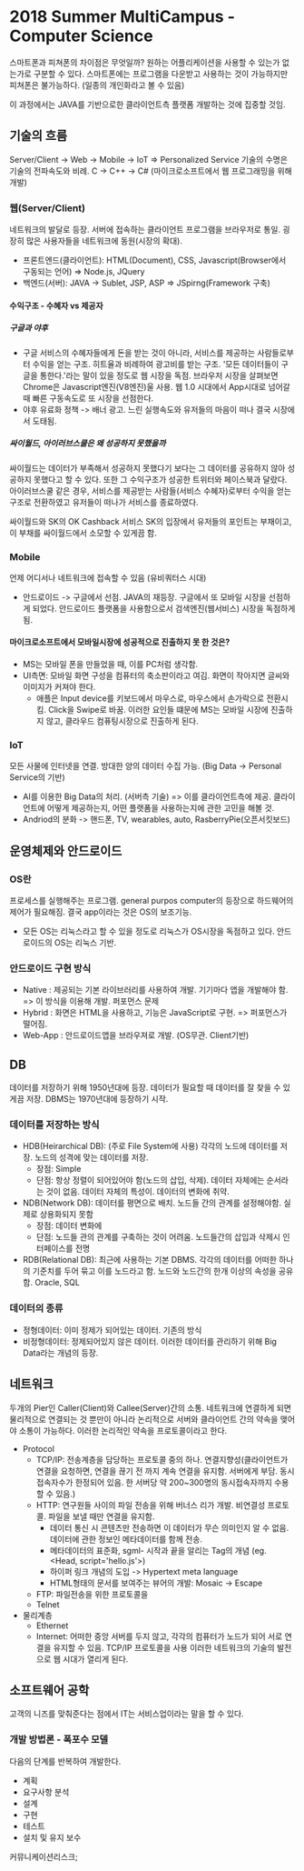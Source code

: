 # 2018 Summer MultiCampus - Computer Science

스마트폰과 피쳐폰의 차이점은 무엇일까?
원하는 어플리케이션을 사용할 수 있는가 없는가로 구분할 수 있다. 스마트폰에는 프로그램을 다운받고 사용하는 것이 가능하지만 피쳐폰은 불가능하다. (일종의 개인화라고 볼 수 있음)  

이 과정에서는 JAVA를 기반으로한 클라이언트측 플랫폼 개발하는 것에 집중할 것임.

## 기술의 흐름
Server/Client ->  Web -> Mobile -> IoT => Personalized Service
기술의 수명은 기술의 전파속도와 비례.
C -> C++ -> C# (마이크로소프트에서 웹 프로그래밍을 위해 개발)

### 웹(Server/Client)
네트워크의 발달로 등장. 서버에 접속하는 클라이언트 프로그램을 브라우저로 통일. 굉장히 많은 사용자들을 네트워크에 동원(시장의 확대).
* 프론트엔드(클라이언트): HTML(Document), CSS, Javascript(Browser에서 구동되는 언어) => Node.js, JQuery
* 백엔드(서버): JAVA -> Sublet, JSP, ASP => JSpirng(Framework 구축)

#### 수익구조 - 수혜자 vs 제공자
##### 구글과 야후
* 구글
서비스의 수혜자들에게 돈을 받는 것이 아니라, 서비스를 제공하는 사람들로부터 수익을 얻는 구조. 히트율과 비례하여 광고비를 받는 구조.
'모든 데이터들이 구글을 통한다.'라는 말이 있을 정도로 웹 시장을 독점.
브라우저 시장을 살펴보면 Chrome은 Javascript엔진(V8엔진)울 사용. 웹 1.0 시대에서 App시대로 넘어갈때 빠른 구동속도로 또 시장을 선점한다.
* 야후
유료화 정책 -> 배너 광고. 느린 실행속도와 유저들의 마음이 떠나 결국 시장에서 도태됨.
##### 싸이월드, 아이러브스쿨은 왜 성공하지 못했을까
싸이월드는 데이터가 부족해서 성공하지 못했다기 보다는 그 데이터를 공유하지 않아 성공하지 못했다고 할 수 있다.
또한 그 수익구조가 성공한 트위터와 페이스북과 달랐다.  
아이러브스쿨 같은 경우, 서비스를 제공받는 사람들(서비스 수혜자)로부터 수익을 얻는 구조로 전환하였고 유저들이 떠나가 서비스를 종료하였다.

싸이월드와 SK의 OK Cashback 서비스
SK의 입장에서 유저들의 포인트는 부채이고, 이 부채를 싸이월드에서 소모할 수 있게끔 함.

### Mobile
언제 어디서나 네트워크에 접속할 수 있음 (유비쿼터스 시대)
* 안드로이드 -> 구글에서 선점. JAVA의 재등장. 구글에서 또 모바일 시장을 선점하게 되었다. 안드로이드 플랫폼을 사용함으로서 검색엔진(웹서비스) 시장을 독점하게 됨.
#### 마이크로소프트에서 모바일시장에 성공적으로 진출하지 못 한 것은?
* MS는 모바일 폰을 만들었을 때, 이를 PC처럼 생각함.
* UI측면: 모바일 화면 구성을 컴퓨터의 축소판이라고 여김. 화면이 작아지면 글씨와 이미지가 커져야 한다.
  * 애플은 Input device를 키보드에서 마우스로, 마우스에서 손가락으로 전환시킴. Click을 Swipe로 바꿈.
이러한 요인들 떄문에 MS는 모바일 시장에 진출하지 않고, 클라우드 컴퓨팅시장으로 진출하게 된다.

### IoT
모든 사물에 인터넷을 연결. 방대한 양의 데이터 수집 가능. (Big Data -> Personal Service의 기반)
* AI를 이용한 Big Data의 처리. (서버측 기술) => 이를 클라이언트측에 제공. 클라이언트에 어떻게 제공하는지, 어떤 플랫폼을 사용하는지에 관한 고민을 해볼 것.
* Andriod의 분화 -> 핸드폰, TV, wearables, auto, RasberryPie(오픈서킷보드)

## 운영체제와 안드로이드
### OS란
프로세스를 실행해주는 프로그램. general purpos computer의 등장으로 하드웨어의 제어가 필요해짐. 결국 app이라는 것은 OS의 보조기능.
* 모든 OS는 리눅스라고 할 수 있을 정도로 리눅스가 OS시장을 독점하고 있다. 안드로이드의 OS는 리눅스 기반.
### 안드로이드 구현 방식
* Native : 제공되는 기본 라이브러리를 사용하여 개발. 기기마다 앱을 개발해야 함. => 이 방식을 이용해 개발. 퍼포먼스 문제
* Hybrid : 화면은 HTML을 사용하고, 기능은 JavaScript로 구현. => 퍼포먼스가 떨어짐.
* Web-App : 안드로이드앱을 브라우져로 개발. (OS무관. Client기반)

## DB
데이터를 저장하기 위해 1950년대에 등장. 데이터가 필요할 때 데이터를 잘 찾을 수 있게끔 저장. DBMS는 1970년대에 등장하기 시작.
### 데이터를 저장하는 방식
* HDB(Heirarchical DB): (주로 File System에 사용) 각각의 노드에 데이터를 저장. 노드의 성격에 맞는 데이터를 저장.
  * 장점: Simple
  * 단점: 항상 정렬이 되어있어야 함(노드의 삽입, 삭제). 데이터 자체에는 순서라는 것이 없음. 데이터 자체의 특성이. 데이터의 변화에 취약.
* NDB(Network DB): 데이터를 평면으로 배치. 노드들 간의 관계를 설정해야함. 실제로 상용화되지 못함
  * 장점: 데이터 변화에
  * 단점: 노드들 관의 관계를 구축하는 것이 어려움. 노드들간의 삽입과 삭제시 인터페이스를 전명
* RDB(Relational DB): 최근에 사용하는 기본 DBMS. 각각의 데이터를 어떠한 하나의 기준치를 두어 묶고 이를 노드라고 함. 노드와 노드간의 한개 이상의 속성을 공유함. Oracle, SQL

### 데이터의 종류
* 정형데이터: 이미 정제가 되어있는 데이터. 기존의 방식
* 비정형데이터: 정제되어있지 않은 데이터. 이러한 데이터를 관리하기 위해 Big Data라는 개념의 등장.

## 네트워크
두개의 Pier인 Caller(Client)와 Callee(Server)간의 소통. 네트워크에 연결하게 되면 물리적으로 연결되는 것 뿐만이 아니라 논리적으로 서버와 클라이언트 간의 약속을 맺어야 소통이 가능하다. 이러한 논리적인 약속을 프로토콜이라고 한다.
* Protocol
  * TCP/IP: 전송계층을 담당하는 프로토콜 중의 하나. 연결지향성(클라이언트가 연결을 요청하면, 연결을 끊기 전 까지 계속 연결을 유지함. 서버에게 부담. 동시접속자수가 한정되어 있음. 한 서버당 약 200~300명의 동시접속자까지 수용할 수 있음.)
  * HTTP: 연구원들 사이의 파일 전송을 위해 버너스 리가 개발. 비연결성 프로토콜. 파일을 보낼 때만 연결을 유지함.
    * 데이터 통신 시 콘텐츠만 전송하면 이 데이터가 무슨 의미인지 알 수 없음. 데이터에 관한 정보인 메타데이터를 함께 전송.
    * 메타데이터의 표준화, sgml- 시작과 끝을 알리는 Tag의 개념 (eg. <Head, script='hello.js'></Head>)
    * 하이퍼 링크 개념의 도입 -> Hypertext meta language
    * HTML형태의 문서를 보여주는 뷰어의 개발: Mosaic -> Escape
  * FTP: 파일전송을 위한 프로토콜을
  * Telnet
* 물리계층
  * Ethernet
  * Internet: 어떠한 중앙 서버를 두지 않고, 각각의 컴퓨터가 노드가 되어 서로 연결을 유지할 수 있음. TCP/IP 프로토콜을 사용
이러한 네트워크의 기술의 발전으로 웹 시대가 열리게 된다.

## 소프트웨어 공학
고객의 니즈를 맞춰준다는 점에서 IT는 서비스업이라는 말을 할 수 있다.
### 개발 방법론 - 폭포수 모델
다음의 단계를 반복하여 개발한다.
* 계획
* 요구사항 분석
* 설계
* 구현
* 테스트
* 설치 및 유지 보수

커뮤니케이션리스크;
